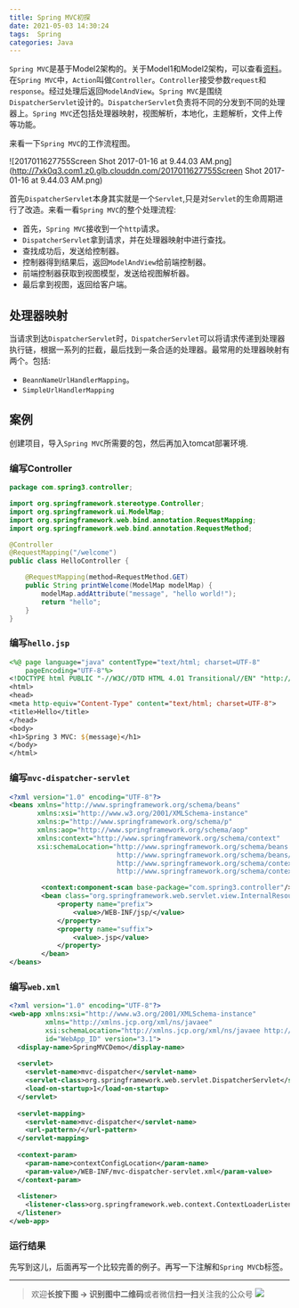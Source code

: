 ```yaml
---
title: Spring MVC初探
date: 2021-05-03 14:30:24
tags:  Spring
categories: Java
---
```


`Spring MVC`是基于Model2架构的。关于Model1和Model2架构，可以查看[资料](http://www.javatpoint.com/model-1-and-model-2-mvc-architecture)。在`Spring MVC`中，`Action`叫做`Controller`。`Controller`接受参数`request`和`response`。经过处理后返回`ModelAndView`。`Spring MVC`是围绕`DispatcherServlet`设计的。`DispatcherServlet`负责将不同的分发到不同的处理器上。`Spring MVC`还包括处理器映射，视图解析，本地化，主题解析，文件上传等功能。<!--more-->

来看一下`Spring MVC`的工作流程图。

![2017011627755Screen Shot 2017-01-16 at 9.44.03 AM.png](http://7xk0q3.com1.z0.glb.clouddn.com/2017011627755Screen Shot 2017-01-16 at 9.44.03 AM.png)

首先`DispatcherServlet`本身其实就是一个`Servlet`,只是对`Servlet`的生命周期进行了改造。来看一看`Spring MVC`的整个处理流程:

- 首先，`Spring MVC`接收到一个`http`请求。
- `DispatcherServlet`拿到请求，并在处理器映射中进行查找。
- 查找成功后，发送给控制器。
- 控制器得到结果后，返回`ModelAndView`给前端控制器。
- 前端控制器获取到视图模型，发送给视图解析器。
- 最后拿到视图，返回给客户端。

## 处理器映射

当请求到达`DispatcherServlet`时，`DispatcherServlet`可以将请求传递到处理器执行链，根据一系列的拦截，最后找到一条合适的处理器。最常用的处理器映射有两个。包括:

- `BeannNameUrlHandlerMapping`。
- `SimpleUrlHandlerMapping`

## 案例

创建项目，导入`Spring MVC`所需要的包，然后再加入tomcat部署环境.

### 编写Controller

```Java
package com.spring3.controller;

import org.springframework.stereotype.Controller;
import org.springframework.ui.ModelMap;
import org.springframework.web.bind.annotation.RequestMapping;
import org.springframework.web.bind.annotation.RequestMethod;

@Controller
@RequestMapping("/welcome")
public class HelloController {

	@RequestMapping(method=RequestMethod.GET)
	public String printWelcome(ModelMap modelMap) {
		modelMap.addAttribute("message", "hello world!");
		return "hello";
	}
}
```

### 编写`hello.jsp`

```jsp
<%@ page language="java" contentType="text/html; charset=UTF-8"
    pageEncoding="UTF-8"%>
<!DOCTYPE html PUBLIC "-//W3C//DTD HTML 4.01 Transitional//EN" "http://www.w3.org/TR/html4/loose.dtd">
<html>
<head>
<meta http-equiv="Content-Type" content="text/html; charset=UTF-8">
<title>Hello</title>
</head>
<body>
<h1>Spring 3 MVC: ${message}</h1>
</body>
</html>
```

### 编写`mvc-dispatcher-servlet`

```xml
<?xml version="1.0" encoding="UTF-8"?>
<beans xmlns="http://www.springframework.org/schema/beans"
       xmlns:xsi="http://www.w3.org/2001/XMLSchema-instance"
       xmlns:p="http://www.springframework.org/schema/p"
       xmlns:aop="http://www.springframework.org/schema/aop"
       xmlns:context="http://www.springframework.org/schema/context"
       xsi:schemaLocation="http://www.springframework.org/schema/beans 
       					   http://www.springframework.org/schema/beans/spring-beans.xsd
       					   http://www.springframework.org/schema/context
       					   http://www.springframework.org/schema/context/spring-context-3.0.xsd">

		<context:component-scan base-package="com.spring3.controller"/>
		<bean class="org.springframework.web.servlet.view.InternalResourceViewResolver">
			<property name="prefix">
				<value>/WEB-INF/jsp/</value>
			</property>
			<property name="suffix">
				<value>.jsp</value>
			</property>
		</bean>
</beans>
```

### 编写`web.xml`

```xml
<?xml version="1.0" encoding="UTF-8"?>
<web-app xmlns:xsi="http://www.w3.org/2001/XMLSchema-instance" 
		 xmlns="http://xmlns.jcp.org/xml/ns/javaee" 
		 xsi:schemaLocation="http://xmlns.jcp.org/xml/ns/javaee http://xmlns.jcp.org/xml/ns/javaee/web-app_3_1.xsd" 
		 id="WebApp_ID" version="3.1">
  <display-name>SpringMVCDemo</display-name>
  
  <servlet>
    <servlet-name>mvc-dispatcher</servlet-name>
    <servlet-class>org.springframework.web.servlet.DispatcherServlet</servlet-class>
    <load-on-startup>1</load-on-startup>
  </servlet>
  
  <servlet-mapping>
  	<servlet-name>mvc-dispatcher</servlet-name>
  	<url-pattern>/</url-pattern>
  </servlet-mapping>
  
  <context-param>
  	<param-name>contextConfigLocation</param-name>
  	<param-value>/WEB-INF/mvc-dispatcher-servlet.xml</param-value>
  </context-param>
  
  <listener>
  	<listener-class>org.springframework.web.context.ContextLoaderListener</listener-class>
  </listener>
</web-app>
```

### 运行结果

先写到这儿，后面再写一个比较完善的例子。再写一下注解和`Spring MVC`b标签。

-----
> 欢迎**长按下图 -> 识别图中二维码**或者微信**扫一扫**关注我的公众号
> ![](https://ws1.sinaimg.cn/large/c0bee4a0gy1fpzuv3q8ayj20w60ea11n.jpg)